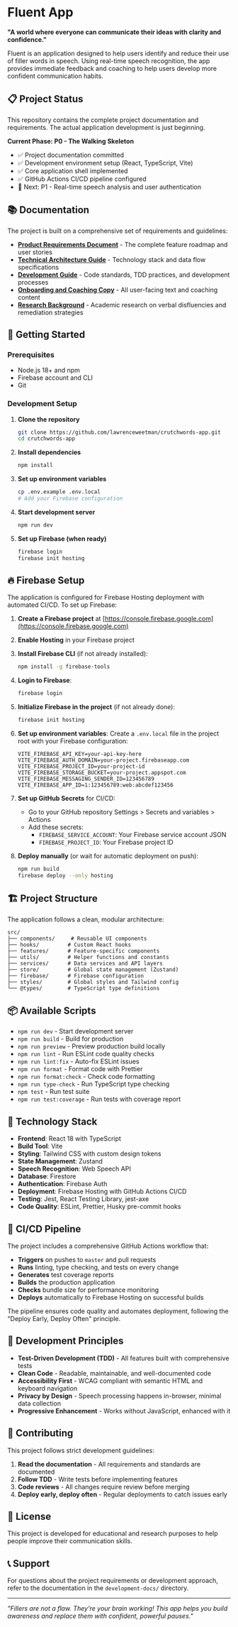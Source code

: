 # Fluent App

**"A world where everyone can communicate their ideas with clarity and confidence."**

Fluent is an application designed to help users identify and reduce their use of filler words in speech. Using real-time speech recognition, the app provides immediate feedback and coaching to help users develop more confident communication habits.

## 📋 Project Status

This repository contains the complete project documentation and requirements. The actual application development is just beginning.

**Current Phase: P0 - The Walking Skeleton**

- ✅ Project documentation committed
- ✅ Development environment setup (React, TypeScript, Vite)
- ✅ Core application shell implemented
- ✅ GitHub Actions CI/CD pipeline configured
- 📝 Next: P1 - Real-time speech analysis and user authentication

## 📚 Documentation

The project is built on a comprehensive set of requirements and guidelines:

- **[Product Requirements Document](./development-docs/product-requirements-document.md)** - The complete feature roadmap and user stories
- **[Technical Architecture Guide](./development-docs/technical-architecture-guide.md)** - Technology stack and data flow specifications
- **[Development Guide](./development-docs/development-guide.md)** - Code standards, TDD practices, and development processes
- **[Onboarding and Coaching Copy](./development-docs/onboarding-and-coaching-copy.md)** - All user-facing text and coaching content
- **[Research Background](./background-docs/comprehensive-research.md)** - Academic research on verbal disfluencies and remediation strategies

## 🚀 Getting Started

### Prerequisites

- Node.js 18+ and npm
- Firebase account and CLI
- Git

### Development Setup

1. **Clone the repository**

   ```bash
   git clone https://github.com/lawrenceweetman/crutchwords-app.git
   cd crutchwords-app
   ```

2. **Install dependencies**

   ```bash
   npm install
   ```

3. **Set up environment variables**

   ```bash
   cp .env.example .env.local
   # Add your Firebase configuration
   ```

4. **Start development server**

   ```bash
   npm run dev
   ```

5. **Set up Firebase (when ready)**
   ```bash
   firebase login
   firebase init hosting
   ```

## 🔥 Firebase Setup

The application is configured for Firebase Hosting deployment with automated CI/CD. To set up Firebase:

1. **Create a Firebase project** at [https://console.firebase.google.com](https://console.firebase.google.com)

2. **Enable Hosting** in your Firebase project

3. **Install Firebase CLI** (if not already installed):

   ```bash
   npm install -g firebase-tools
   ```

4. **Login to Firebase**:

   ```bash
   firebase login
   ```

5. **Initialize Firebase in the project** (if not already done):

   ```bash
   firebase init hosting
   ```

6. **Set up environment variables**:
   Create a `.env.local` file in the project root with your Firebase configuration:

   ```env
   VITE_FIREBASE_API_KEY=your-api-key-here
   VITE_FIREBASE_AUTH_DOMAIN=your-project.firebaseapp.com
   VITE_FIREBASE_PROJECT_ID=your-project-id
   VITE_FIREBASE_STORAGE_BUCKET=your-project.appspot.com
   VITE_FIREBASE_MESSAGING_SENDER_ID=123456789
   VITE_FIREBASE_APP_ID=1:123456789:web:abcdef123456
   ```

7. **Set up GitHub Secrets** for CI/CD:
   - Go to your GitHub repository Settings > Secrets and variables > Actions
   - Add these secrets:
     - `FIREBASE_SERVICE_ACCOUNT`: Your Firebase service account JSON
     - `FIREBASE_PROJECT_ID`: Your Firebase project ID

8. **Deploy manually** (or wait for automatic deployment on push):
   ```bash
   npm run build
   firebase deploy --only hosting
   ```

## 🏗️ Project Structure

The application follows a clean, modular architecture:

```
src/
├── components/     # Reusable UI components
├── hooks/         # Custom React hooks
├── features/      # Feature-specific components
├── utils/         # Helper functions and constants
├── services/      # Data services and API layers
├── store/         # Global state management (Zustand)
├── firebase/      # Firebase configuration
├── styles/        # Global styles and Tailwind config
└── @types/        # TypeScript type definitions
```

## 📦 Available Scripts

- `npm run dev` - Start development server
- `npm run build` - Build for production
- `npm run preview` - Preview production build locally
- `npm run lint` - Run ESLint code quality checks
- `npm run lint:fix` - Auto-fix ESLint issues
- `npm run format` - Format code with Prettier
- `npm run format:check` - Check code formatting
- `npm run type-check` - Run TypeScript type checking
- `npm test` - Run test suite
- `npm run test:coverage` - Run tests with coverage report

## 🔧 Technology Stack

- **Frontend**: React 18 with TypeScript
- **Build Tool**: Vite
- **Styling**: Tailwind CSS with custom design tokens
- **State Management**: Zustand
- **Speech Recognition**: Web Speech API
- **Database**: Firestore
- **Authentication**: Firebase Auth
- **Deployment**: Firebase Hosting with GitHub Actions CI/CD
- **Testing**: Jest, React Testing Library, jest-axe
- **Code Quality**: ESLint, Prettier, Husky pre-commit hooks

## 🚀 CI/CD Pipeline

The project includes a comprehensive GitHub Actions workflow that:

- **Triggers** on pushes to `master` and pull requests
- **Runs** linting, type checking, and tests on every change
- **Generates** test coverage reports
- **Builds** the production application
- **Checks** bundle size for performance monitoring
- **Deploys** automatically to Firebase Hosting on successful builds

The pipeline ensures code quality and automates deployment, following the "Deploy Early, Deploy Often" principle.

## 📝 Development Principles

- **Test-Driven Development (TDD)** - All features built with comprehensive tests
- **Clean Code** - Readable, maintainable, and well-documented code
- **Accessibility First** - WCAG compliant with semantic HTML and keyboard navigation
- **Privacy by Design** - Speech processing happens in-browser, minimal data collection
- **Progressive Enhancement** - Works without JavaScript, enhanced with it

## 🤝 Contributing

This project follows strict development guidelines:

1. **Read the documentation** - All requirements and standards are documented
2. **Follow TDD** - Write tests before implementing features
3. **Code reviews** - All changes require review before merging
4. **Deploy early, deploy often** - Regular deployments to catch issues early

## 📄 License

This project is developed for educational and research purposes to help people improve their communication skills.

## 📞 Support

For questions about the project requirements or development approach, refer to the documentation in the `development-docs/` directory.

---

_"Fillers are not a flaw. They're your brain working! This app helps you build awareness and replace them with confident, powerful pauses."_
